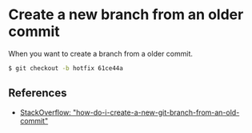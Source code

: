 # Create a new branch from an older commit

When you want to create a branch from a older commit.

```bash
$ git checkout -b hotfix 61ce44a
```

## References

- [StackOverflow: "how-do-i-create-a-new-git-branch-from-an-old-commit"](https://stackoverflow.com/questions/7167645/how-do-i-create-a-new-git-branch-from-an-old-commit)
